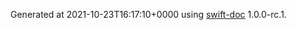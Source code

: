 Generated at 2021-10-23T16:17:10+0000 using [swift-doc](https://github.com/SwiftDocOrg/swift-doc) 1.0.0-rc.1.
